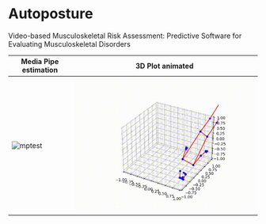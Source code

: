 # Autoposture
Video-based Musculoskeletal Risk Assessment: Predictive Software for Evaluating Musculoskeletal Disorders


| Media Pipe estimation | 3D Plot animated |
|---------|---------|
| ![mptest](media/testing.gif) | ![3dplot](media/animation.gif) |
